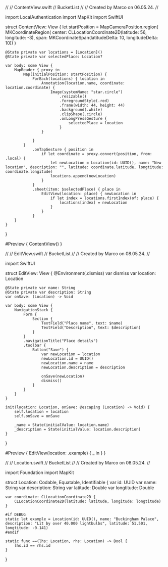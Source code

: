 //
//  ContentView.swift
//  BucketList
//
//  Created by Marco on 06.05.24.
//

import LocalAuthentication
import MapKit
import SwiftUI

struct ContentView: View {
    let startPosition = MapCameraPosition.region(
    MKCoordinateRegion(
        center: CLLocationCoordinate2D(latitude: 56, longitude: -3),
        span: MKCoordinateSpan(latitudeDelta: 10, longitudeDelta: 10))
    )
    
    @State private var locations = [Location]()
    @State private var selectedPlace: Location?
    
    var body: some View {
        MapReader { proxy in
            Map(initialPosition: startPosition) {
                ForEach(locations) { location in
                    Annotation(location.name, coordinate: location.coordinate) {
                        Image(systemName: "star.circle")
                            .resizable()
                            .foregroundStyle(.red)
                            .frame(width: 44, height: 44)
                            .background(.white)
                            .clipShape(.circle)
                            .onLongPressGesture {
                                selectedPlace = location
                            }
                    }
                    
                }
            }
                .onTapGesture { position in
                    if let coordinate = proxy.convert(position, from: .local) {
                        let newLocation = Location(id: UUID(), name: "New location", description: "", latitude: coordinate.latitude, longtitude: coordinate.longitude)
                        locations.append(newLocation)
                    }
                }
                .sheet(item: $selectedPlace) { place in
                    EditView(location: place) { newLocation in
                        if let index = locations.firstIndex(of: place) {
                            locations[index] = newLocation
                        }
                    }
                }
        }
    }
}

#Preview {
    ContentView()
}

//
//  EditView.swift
//  BucketList
//
//  Created by Marco on 08.05.24.
//

import SwiftUI

struct EditView: View {
    @Environment(\.dismiss) var dismiss
    var location: Location
    
    @State private var name: String
    @State private var description: String
    var onSave: (Location) -> Void
    
    var body: some View {
        NavigationStack {
            Form {
                Section {
                    TextField("Place name", text: $name)
                    TextField("Description", text: $description)
                }
            }
            .navigationTitle("Place details")
            .toolbar {
                Button("Save") {
                    var newLocation = location
                    newLocation.id = UUID()
                    newLocation.name = name
                    newLocation.description = description
                    
                    onSave(newLocation)
                    dismiss()
                }
            }
        }
    }
    
    init(location: Location, onSave: @escaping (Location) -> Void) {
        self.location = location
        self.onSave = onSave
        
        _name = State(initialValue: location.name)
        _description = State(initialValue: location.description)
    }
}

#Preview {
    EditView(location: .example) { _ in }
}

//
//  Location.swift
//  BucketList
//
//  Created by Marco on 08.05.24.
//

import Foundation
import MapKit

struct Location: Codable, Equatable, Identifiable {
    var id: UUID
    var name: String
    var description: String
    var latitude: Double
    var longtitude: Double
    
    var coordinate: CLLocationCoordinate2D {
        CLLocationCoordinate2D(latitude: latitude, longitude: longtitude)
    }
    
    #if DEBUG
    static let example = Location(id: UUID(), name: "Buckingham Palace", description: "Lit by over 40.000 lightbulbs", latitude: 51.501, longtitude: -0.141)
    #endif
    
    static func ==(lhs: Location, rhs: Location) -> Bool {
        lhs.id == rhs.id
    }
}
